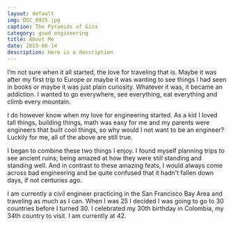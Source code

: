 ```yaml
---
layout: default
img: DSC_0925.jpg
caption: The Pyramids of Giza
category: good engineering
title: About Me
date: 2015-06-14
description: Here is a description
---
```


I’m not sure when it all started, the love for traveling that is.  Maybe it was after my first trip to Europe or maybe it was wanting to see things I had seen in books or maybe it was just plain curiosity.  Whatever it was, it became an addiction.  I wanted to go everywhere, see everything, eat everything and climb every mountain.

I do however know when my love for engineering started.  As a kid I loved tall things, building things, math was easy for me and my parents were engineers that built cool things, so why would I not want to be an engineer?  Luckily for me, all of the above are still true.

I began to combine these two things I enjoy.  I found myself planning trips to see ancient ruins; being amazed at how they were still standing and standing well.  And in contrast to these amazing feats, I would always come across bad engineering and be quite confused that it hadn’t fallen down days, if not centuries ago.

I am currently a civil engineer practicing in the San Francisco Bay Area and traveling as much as I can. When I was 25 I decided I was going to go to 30 countries before I turned 30.  I celebrated my 30th birthday in Colombia, my 34th country to visit.    I am currently at 42.
